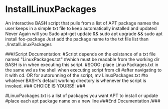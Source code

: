 # InstallLinuxPackages
An interactive BASH script that pulls from a list of APT package names the user keeps in a simple txt file to keep automatically installed and updated
Never Again will you Sudo apt-get update && sudo apt upgrade && sudo apt install foo-package
Just add the package name to the txt file list than ./InstallLinuxPackages

###/Script Documentation:
#Script depends on the existance of a txt file named "LinuxPackages.txt" 
#which must be readable from the working dir BASH is in when executing this script.
#SOOO: place LinuxPackages.txt in the same wd as the shell when executing script from cli
#after navigating to it with cd.  OR for autorunning of the script, mv LinuxPackages.txt
#to whatever BASH's default working directory is whenever the script is invoked.
	### CHOICE IS YOURS!!! ###

#LinuxPackages.txt is a list of packages you want APT to install or update
#place each apt package name on a new line 
###End Documentation /###

